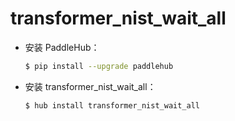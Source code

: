 # transformer_nist_wait_all
* 安装 PaddleHub：

    ```bash
    $ pip install --upgrade paddlehub
    ```

* 安装 transformer_nist_wait_all：

    ```bash
    $ hub install transformer_nist_wait_all
    ```
